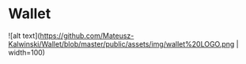 # Wallet
![alt text](https://github.com/Mateusz-Kalwinski/Wallet/blob/master/public/assets/img/wallet%20LOGO.png | width=100)
